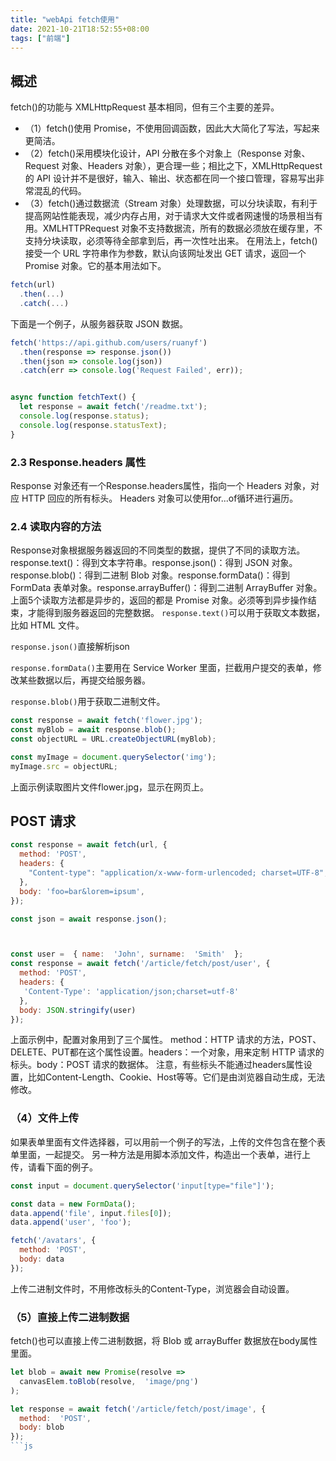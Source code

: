 ```yaml
---
title: "webApi fetch使用"
date: 2021-10-21T18:52:55+08:00
tags: ["前端"]
---
```

## 概述
fetch()的功能与 XMLHttpRequest 基本相同，但有三个主要的差异。
+ （1）fetch()使用 Promise，不使用回调函数，因此大大简化了写法，写起来更简洁。
+ （2）fetch()采用模块化设计，API 分散在多个对象上（Response 对象、Request 对象、Headers 对象），更合理一些；相比之下，XMLHttpRequest 的 API 设计并不是很好，输入、输出、状态都在同一个接口管理，容易写出非常混乱的代码。
+ （3）fetch()通过数据流（Stream 对象）处理数据，可以分块读取，有利于提高网站性能表现，减少内存占用，对于请求大文件或者网速慢的场景相当有用。XMLHTTPRequest 对象不支持数据流，所有的数据必须放在缓存里，不支持分块读取，必须等待全部拿到后，再一次性吐出来。
在用法上，fetch()接受一个 URL 字符串作为参数，默认向该网址发出 GET 请求，返回一个 Promise 对象。它的基本用法如下。
```js
fetch(url)
  .then(...)
  .catch(...)
```

下面是一个例子，从服务器获取 JSON 数据。
```js
fetch('https://api.github.com/users/ruanyf')
  .then(response => response.json())
  .then(json => console.log(json))
  .catch(err => console.log('Request Failed', err)); 


async function fetchText() {
  let response = await fetch('/readme.txt');
  console.log(response.status); 
  console.log(response.statusText);
}
```


### 2.3 Response.headers 属性
Response 对象还有一个Response.headers属性，指向一个 Headers 对象，对应 HTTP 回应的所有标头。
Headers 对象可以使用for...of循环进行遍历。

### 2.4 读取内容的方法
Response对象根据服务器返回的不同类型的数据，提供了不同的读取方法。
response.text()：得到文本字符串。response.json()：得到 JSON 对象。response.blob()：得到二进制 Blob 对象。response.formData()：得到 FormData 表单对象。response.arrayBuffer()：得到二进制 ArrayBuffer 对象。
上面5个读取方法都是异步的，返回的都是 Promise 对象。必须等到异步操作结束，才能得到服务器返回的完整数据。
`response.text()`可以用于获取文本数据，比如 HTML 文件。

`response.json()`直接解析json

`response.formData()`主要用在 Service Worker 里面，拦截用户提交的表单，修改某些数据以后，再提交给服务器。

`response.blob()`用于获取二进制文件。
```js
const response = await fetch('flower.jpg');
const myBlob = await response.blob();
const objectURL = URL.createObjectURL(myBlob);

const myImage = document.querySelector('img');
myImage.src = objectURL;
```
上面示例读取图片文件flower.jpg，显示在网页上。


## POST 请求
```js
const response = await fetch(url, {
  method: 'POST',
  headers: {
    "Content-type": "application/x-www-form-urlencoded; charset=UTF-8",
  },
  body: 'foo=bar&lorem=ipsum',
});

const json = await response.json();



const user =  { name:  'John', surname:  'Smith'  };
const response = await fetch('/article/fetch/post/user', {
  method: 'POST',
  headers: {
   'Content-Type': 'application/json;charset=utf-8'
  }, 
  body: JSON.stringify(user) 
});

```
上面示例中，配置对象用到了三个属性。
method：HTTP 请求的方法，POST、DELETE、PUT都在这个属性设置。headers：一个对象，用来定制 HTTP 请求的标头。body：POST 请求的数据体。
注意，有些标头不能通过headers属性设置，比如Content-Length、Cookie、Host等等。它们是由浏览器自动生成，无法修改。
### （4）文件上传
如果表单里面有文件选择器，可以用前一个例子的写法，上传的文件包含在整个表单里面，一起提交。
另一种方法是用脚本添加文件，构造出一个表单，进行上传，请看下面的例子。
```js
const input = document.querySelector('input[type="file"]');

const data = new FormData();
data.append('file', input.files[0]);
data.append('user', 'foo');

fetch('/avatars', {
  method: 'POST',
  body: data
});
```
上传二进制文件时，不用修改标头的Content-Type，浏览器会自动设置。
### （5）直接上传二进制数据
fetch()也可以直接上传二进制数据，将 Blob 或 arrayBuffer 数据放在body属性里面。
```js
let blob = await new Promise(resolve =>   
  canvasElem.toBlob(resolve,  'image/png')
);

let response = await fetch('/article/fetch/post/image', {
  method:  'POST',
  body: blob
});
```js